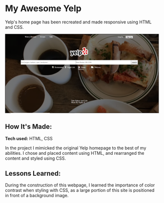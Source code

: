 # My Awesome Yelp
Yelp's home page has been recreated and made responsive using HTML and CSS.


![alt tag](yelppic.PNG)

## How It's Made:

**Tech used:** HTML, CSS

In the project I mimicked the original Yelp homepage to the best of my abilities. I chose and placed content using HTML, and rearranged the content and styled using CSS.


## Lessons Learned:

During the construction of this webpage, I learned the importance of color contrast when styling with CSS, as a large portion of this site is positioned in front of a background image.
